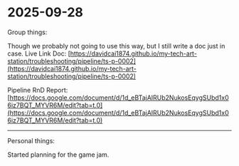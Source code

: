 # 2025-09-28

Group things:

Though we probably not going to use this way, but I still write a doc just in case.
Live Link Doc:
[https://davidcai1874.github.io/my-tech-art-station/troubleshooting/pipeline/ts-p-0002](https://davidcai1874.github.io/my-tech-art-station/troubleshooting/pipeline/ts-p-0002)

Pipeline RnD Report:
[https://docs.google.com/document/d/1d_eBTajAIRUb2NukosEqygSUbd1x06iz7BQT_MYVR6M/edit?tab=t.0](https://docs.google.com/document/d/1d_eBTajAIRUb2NukosEqygSUbd1x06iz7BQT_MYVR6M/edit?tab=t.0)

***

Personal things:

Started planning for the game jam.
